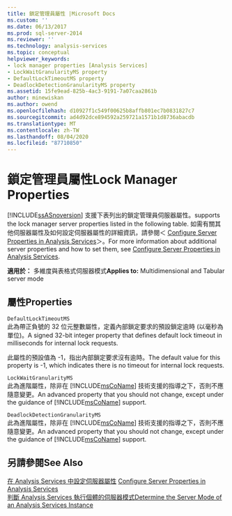 ```yaml
---
title: 鎖定管理員屬性 |Microsoft Docs
ms.custom: ''
ms.date: 06/13/2017
ms.prod: sql-server-2014
ms.reviewer: ''
ms.technology: analysis-services
ms.topic: conceptual
helpviewer_keywords:
- lock manager properties [Analysis Services]
- LockWaitGranularityMS property
- DefaultLockTimeoutMS property
- DeadlockDetectionGranularityMS property
ms.assetid: 15fe9ead-825b-4ac3-9191-7a07caa2861b
author: minewiskan
ms.author: owend
ms.openlocfilehash: d10927f1c549f00625b8affb801ec7b0831827c7
ms.sourcegitcommit: ad4d92dce894592a259721a1571b1d8736abacdb
ms.translationtype: MT
ms.contentlocale: zh-TW
ms.lasthandoff: 08/04/2020
ms.locfileid: "87710850"
---
```

# <a name="lock-manager-properties"></a><span data-ttu-id="031cb-102">鎖定管理員屬性</span><span class="sxs-lookup"><span data-stu-id="031cb-102">Lock Manager Properties</span></span>
  [!INCLUDE[ssASnoversion](../../includes/ssasnoversion-md.md)] <span data-ttu-id="031cb-103">支援下表列出的鎖定管理員伺服器屬性。</span><span class="sxs-lookup"><span data-stu-id="031cb-103">supports the lock manager server properties listed in the following table.</span></span> <span data-ttu-id="031cb-104">如需有關其他伺服器屬性及如何設定伺服器屬性的詳細資訊，請參閱＜ [Configure Server Properties in Analysis Services](server-properties-in-analysis-services.md)＞。</span><span class="sxs-lookup"><span data-stu-id="031cb-104">For more information about additional server properties and how to set them, see [Configure Server Properties in Analysis Services](server-properties-in-analysis-services.md).</span></span>  
  
 <span data-ttu-id="031cb-105">**適用於：** 多維度與表格式伺服器模式</span><span class="sxs-lookup"><span data-stu-id="031cb-105">**Applies to:** Multidimensional and Tabular server mode</span></span>  
  
## <a name="properties"></a><span data-ttu-id="031cb-106">屬性</span><span class="sxs-lookup"><span data-stu-id="031cb-106">Properties</span></span>  
 `DefaultLockTimeoutMS`  
 <span data-ttu-id="031cb-107">此為帶正負號的 32 位元整數屬性，定義內部鎖定要求的預設鎖定逾時 (以毫秒為單位)。</span><span class="sxs-lookup"><span data-stu-id="031cb-107">A signed 32-bit integer property that defines default lock timeout in milliseconds for internal lock requests.</span></span>  
  
 <span data-ttu-id="031cb-108">此屬性的預設值為 -1，指出內部鎖定要求沒有逾時。</span><span class="sxs-lookup"><span data-stu-id="031cb-108">The default value for this property is -1, which indicates there is no timeout for internal lock requests.</span></span>  
  
 `LockWaitGranularityMS`  
 <span data-ttu-id="031cb-109">此為進階屬性，除非在 [!INCLUDE[msCoName](../../includes/msconame-md.md)] 技術支援的指導之下，否則不應隨意變更。</span><span class="sxs-lookup"><span data-stu-id="031cb-109">An advanced property that you should not change, except under the guidance of [!INCLUDE[msCoName](../../includes/msconame-md.md)] support.</span></span>  
  
 `DeadlockDetectionGranularityMS`  
 <span data-ttu-id="031cb-110">此為進階屬性，除非在 [!INCLUDE[msCoName](../../includes/msconame-md.md)] 技術支援的指導之下，否則不應隨意變更。</span><span class="sxs-lookup"><span data-stu-id="031cb-110">An advanced property that you should not change, except under the guidance of [!INCLUDE[msCoName](../../includes/msconame-md.md)] support.</span></span>  
  
## <a name="see-also"></a><span data-ttu-id="031cb-111">另請參閱</span><span class="sxs-lookup"><span data-stu-id="031cb-111">See Also</span></span>  
 <span data-ttu-id="031cb-112">[在 Analysis Services 中設定伺服器屬性](server-properties-in-analysis-services.md) </span><span class="sxs-lookup"><span data-stu-id="031cb-112">[Configure Server Properties in Analysis Services](server-properties-in-analysis-services.md) </span></span>  
 [<span data-ttu-id="031cb-113">判斷 Analysis Services 執行個體的伺服器模式</span><span class="sxs-lookup"><span data-stu-id="031cb-113">Determine the Server Mode of an Analysis Services Instance</span></span>](../instances/determine-the-server-mode-of-an-analysis-services-instance.md)  
  
  
